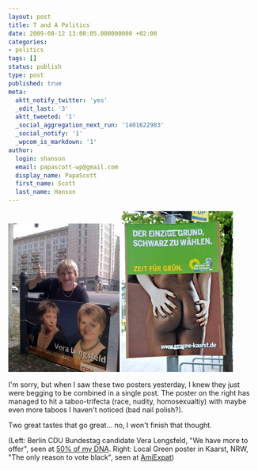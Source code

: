 ```yaml
---
layout: post
title: T and A Politics
date: 2009-08-12 13:00:05.000000000 +02:00
categories:
- politics
tags: []
status: publish
type: post
published: true
meta:
  aktt_notify_twitter: 'yes'
  _edit_last: '3'
  aktt_tweeted: '1'
  _social_aggregation_next_run: '1401622983'
  _social_notify: '1'
  _wpcom_is_markdown: '1'
author:
  login: shanson
  email: papascott-wp@gmail.com
  display_name: PapaScott
  first_name: Scott
  last_name: Hanson
---
```

<p><img src="/wordpress/wp-content/uploads/2009/08/t.jpg" alt="t.jpg" border="0" width="225" height="300" /> <img src="/wordpress/wp-content/uploads/2009/08/a.jpg" alt="a.jpg" border="0" width="225" height="325" /></p>
<p>I'm sorry, but when I saw these two posters yesterday, I knew they just were begging to be combined in a single post. The poster on the right has managed to hit a taboo-trifecta (race, nudity, homosexualtiy) with maybe even more taboos I haven't noticed (bad nail polish?).</p>
<p>Two great tastes that go great... no, I won't finish that thought.</p>
<p>(Left: Berlin CDU Bundestag candidate Vera Lengsfeld, "We have more to offer", seen at <a href="http://50percentdna.blogspot.com/2009/08/merkel.html">50% of my DNA</a>. Right: Local Green poster in Kaarst, NRW, "The only reason to vote black", seen at <a href="http://www.amiexpat.com/2009/08/11/racist-tasteless-or-provocative/">AmiExpat</a>)</p>
